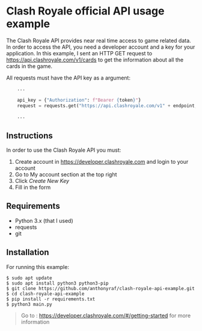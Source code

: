 # Clash Royale official API usage example
The Clash Royale API provides near real time access to game related data. In order to access the API, you need a developer account and a key for your application. In this example, I sent an HTTP GET request to https://api.clashroyale.com/v1/cards to get the information about all the cards in the game.

All requests must have the API key as a argument:
```python
    ...
    
    api_key = {"Authorization": f"Bearer {token}"}
    request = requests.get("https://api.clashroyale.com/v1" + endpoint, api_key)
    
    ...
```
## Instructions <br>
In order to use the Clash Royale API you must:
1. Create account in https://developer.clashroyale.com and login to your account
2. Go to My account section at the top right
3. Click *Create New Key* 
4. Fill in the form

## Requirements
- Python 3.x (that I used)
- requests
- git

## Installation
For running this example:
    
    $ sudo apt update 
    $ sudo apt install python3 python3-pip
    $ git clone https://github.com/anthonyraf/clash-royale-api-example.git
    $ cd clash-royale-api-example
    $ pip install -r requirements.txt
    $ python3 main.py

> Go to : https://developer.clashroyale.com/#/getting-started for more information
